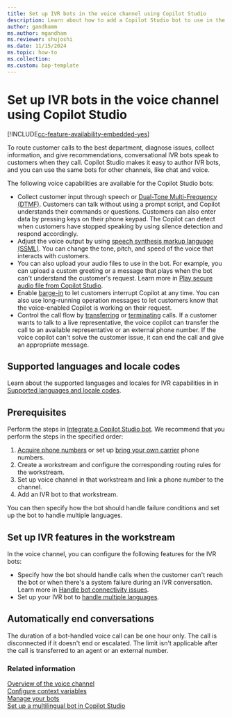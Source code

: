 ```yaml
---
title: Set up IVR bots in the voice channel using Copilot Studio
description: Learn about how to add a Copilot Studio bot to use in the voice channel.
author: gandhamm
ms.author: mgandham
ms.reviewer: shujoshi
ms.date: 11/15/2024
ms.topic: how-to
ms.collection:
ms.custom: bap-template
---
```


# Set up IVR bots in the voice channel using Copilot Studio

[!INCLUDE[cc-feature-availability-embedded-yes](../../includes/cc-feature-availability-embedded-yes.md)]

To route customer calls to the best department, diagnose issues, collect information, and give recommendations, conversational IVR bots speak to customers when they call. Copilot Studio makes it easy to author IVR bots, and you can use the same bots for other channels, like chat and voice.

The following voice capabilities are available for the Copilot Studio bots:

- Collect customer input through speech or [Dual-Tone Multi-Frequency (DTMF)](/microsoft-copilot-studio/voice-dtmf). Customers can talk without using a prompt script, and Copilot understands their commands or questions. Customers can also enter data by pressing keys on their phone keypad. The Copilot can detect when customers have stopped speaking by using silence detection and respond accordingly.
- Adjust the voice output by using [speech synthesis markup language (SSML)](/microsoft-copilot-studio/voice-configuration#format-speech-synthesis-with-ssml). You can change the tone, pitch, and speed of the voice that interacts with customers.
- You can also upload your audio files to use in the bot. For example, you can upload a custom greeting or a message that plays when the bot can't understand the customer's request. Learn more in [Play secure audio file from Copilot Studio](/dynamics365/guidance/resources/copilot-studio-play-audio-file).
- Enable [barge-in](/microsoft-copilot-studio/voice-configuration#enable-barge-in) to let customers interrupt Copilot at any time. You can also use long-running operation messages to let customers know that the voice-enabled Copilot is working on their request.
- Control the call flow by [transferring](/microsoft-copilot-studio/voice-configuration#transfer-a-call-to-an-agent-or-external-phone-number) or [terminating](/microsoft-copilot-studio/voice-configuration#configure-call-termination) calls. If a customer wants to talk to a live representative, the voice copilot can transfer the call to an available representative or an external phone number. If the voice copilot can't solve the customer issue, it can end the call and give an appropriate message.

## Supported languages and locale codes

Learn about the supported languages and locales for IVR capabilities in in [Supported languages and locale codes](/dynamics365/customer-service/administer/voice-channel-supported-languages?context=/dynamics365/contact-center/context/administer-context).

## Prerequisites

Perform the steps in [Integrate a Copilot Studio bot](configure-bot-virtual-agent.md). We recommend that you perform the steps in the specified order:

1. [Acquire phone numbers](/dynamics365/customer-service/administer/voice-channel-manage-phone-numbers) or set up [bring your own carrier](/dynamics365/customer-service/administer/voice-channel-bring-your-own-number) phone numbers.
1. Create a workstream and configure the corresponding routing rules for the workstream.
1. Set up voice channel in that workstream and link a phone number to the channel.
1. Add an IVR bot to that workstream.

You can then specify how the bot should handle failure conditions and set up the bot to handle multiple languages.

## Set up IVR features in the workstream

In the voice channel, you can configure the following features for the IVR bots:

- Specify how the bot should handle calls when the customer can't reach the bot or when there's a system failure during an IVR conversation. Learn more in [Handle bot connectivity issues](/dynamics365/contact-center/administer/transfer-to-agents?toc=/dynamics365/customer-service/administer/toc.json&bc=../../breadcrumb/toc.yml).
- Set up your IVR bot to [handle multiple languages](/dynamics365/contact-center/administer/configure-multilingual-agents?toc=/dynamics365/customer-service/administer/toc.json&bc=../../breadcrumb/toc.yml).

## Automatically end conversations

The duration of a bot-handled voice call can be one hour only. The call is disconnected if it doesn't end or escalated. The limit isn't applicable after the call is transferred to an agent or an external number.

### Related information

[Overview of the voice channel](/dynamics365/customer-service/administer/voice-channel)  
[Configure context variables](/dynamics365/customer-service/administer/context-variables-for-bot)  
[Manage your bots](/dynamics365/customer-service/administer/manage-your-bots?context=/dynamics365/contact-center/context/administer-context)  
[Set up a multilingual bot in Copilot Studio](/dynamics365/customer-service/administer/set-up-multilingual-pva-bot)  